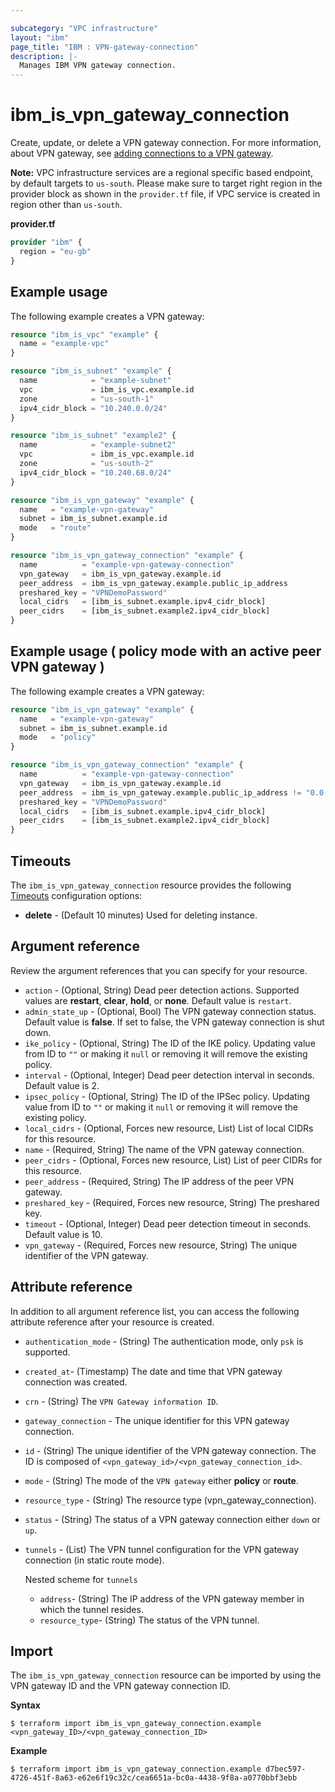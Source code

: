 ```yaml
---

subcategory: "VPC infrastructure"
layout: "ibm"
page_title: "IBM : VPN-gateway-connection"
description: |-
  Manages IBM VPN gateway connection.
---
```


# ibm_is_vpn_gateway_connection
Create, update, or delete a VPN gateway connection. For more information, about VPN gateway, see [adding connections to a VPN gateway](https://cloud.ibm.com/docs/vpc?topic=vpc-vpn-adding-connections).

**Note:** 
VPC infrastructure services are a regional specific based endpoint, by default targets to `us-south`. Please make sure to target right region in the provider block as shown in the `provider.tf` file, if VPC service is created in region other than `us-south`.

**provider.tf**

```terraform
provider "ibm" {
  region = "eu-gb"
}
```


## Example usage
The following example creates a VPN gateway:

```terraform
resource "ibm_is_vpc" "example" {
  name = "example-vpc"
}

resource "ibm_is_subnet" "example" {
  name            = "example-subnet"
  vpc             = ibm_is_vpc.example.id
  zone            = "us-south-1"
  ipv4_cidr_block = "10.240.0.0/24"
}

resource "ibm_is_subnet" "example2" {
  name            = "example-subnet2"
  vpc             = ibm_is_vpc.example.id
  zone            = "us-south-2"
  ipv4_cidr_block = "10.240.68.0/24"
}

resource "ibm_is_vpn_gateway" "example" {
  name   = "example-vpn-gateway"
  subnet = ibm_is_subnet.example.id
  mode   = "route"
}

resource "ibm_is_vpn_gateway_connection" "example" {
  name          = "example-vpn-gateway-connection"
  vpn_gateway   = ibm_is_vpn_gateway.example.id
  peer_address  = ibm_is_vpn_gateway.example.public_ip_address
  preshared_key = "VPNDemoPassword"
  local_cidrs   = [ibm_is_subnet.example.ipv4_cidr_block]
  peer_cidrs    = [ibm_is_subnet.example2.ipv4_cidr_block]
}

```
## Example usage ( policy mode with an active peer VPN gateway )
The following example creates a VPN gateway:

```terraform
resource "ibm_is_vpn_gateway" "example" {
  name   = "example-vpn-gateway"
  subnet = ibm_is_subnet.example.id
  mode   = "policy"
}

resource "ibm_is_vpn_gateway_connection" "example" {
  name          = "example-vpn-gateway-connection"
  vpn_gateway   = ibm_is_vpn_gateway.example.id
  peer_address  = ibm_is_vpn_gateway.example.public_ip_address != "0.0.0.0" ? ibm_is_vpn_gateway.example.public_ip_address : ibm_is_vpn_gateway.example.public_ip_address2
  preshared_key = "VPNDemoPassword"
  local_cidrs   = [ibm_is_subnet.example.ipv4_cidr_block]
  peer_cidrs    = [ibm_is_subnet.example2.ipv4_cidr_block]
}

```

## Timeouts
The `ibm_is_vpn_gateway_connection` resource provides the following [Timeouts](https://www.terraform.io/docs/language/resources/syntax.html) configuration options:

- **delete** - (Default 10 minutes) Used for deleting instance.


## Argument reference
Review the argument references that you can specify for your resource. 

- `action` - (Optional, String)  Dead peer detection actions. Supported values are **restart**, **clear**, **hold**, or **none**. Default value is `restart`.
- `admin_state_up` - (Optional, Bool) The VPN gateway connection status. Default value is **false**. If set to false, the VPN gateway connection is shut down.
- `ike_policy` - (Optional, String) The ID of the IKE policy. Updating value from ID to `""` or making it `null` or removing it  will remove the existing policy.
- `interval` - (Optional, Integer) Dead peer detection interval in seconds. Default value is 2.
- `ipsec_policy` - (Optional, String) The ID of the IPSec policy. Updating value from ID to `""` or making it `null` or removing it  will remove the existing policy.
- `local_cidrs` - (Optional, Forces new resource, List) List of local CIDRs for this resource.
- `name` - (Required, String) The name of the VPN gateway connection.
- `peer_cidrs` - (Optional, Forces new resource, List) List of peer CIDRs for this resource.
- `peer_address` - (Required, String) The IP address of the peer VPN gateway.
- `preshared_key` - (Required, Forces new resource, String) The preshared key.
- `timeout` - (Optional, Integer) Dead peer detection timeout in seconds. Default value is 10.
- `vpn_gateway` - (Required, Forces new resource, String) The unique identifier of the VPN gateway.

## Attribute reference
In addition to all argument reference list, you can access the following attribute reference after your resource is created.

- `authentication_mode` - (String) The authentication mode, only `psk` is supported.
- `created_at`-  (Timestamp) The date and time that VPN gateway connection was created.
- `crn` - (String) The `VPN Gateway information ID`.
- `gateway_connection` - The unique identifier for this VPN gateway connection.
- `id` - (String) The unique identifier of the VPN gateway connection. The ID is composed of `<vpn_gateway_id>/<vpn_gateway_connection_id>`.
- `mode` -  (String) The mode of the `VPN gateway` either **policy** or **route**.
- `resource_type` -  (String) The resource type (vpn_gateway_connection).
- `status` -  (String) The status of a VPN gateway connection either `down` or `up`.
- `tunnels` -  (List) The VPN tunnel configuration for the VPN gateway connection (in static route mode).

  Nested scheme for `tunnels`
  - `address`-  (String) The IP address of the VPN gateway member in which the tunnel resides.
  - `resource_type`-  (String) The status of the VPN tunnel.


## Import
The `ibm_is_vpn_gateway_connection` resource can be imported by using the VPN gateway ID and the VPN gateway connection ID. 

**Syntax**

```
$ terraform import ibm_is_vpn_gateway_connection.example <vpn_gateway_ID>/<vpn_gateway_connection_ID>
```

**Example**

```
$ terraform import ibm_is_vpn_gateway_connection.example d7bec597-4726-451f-8a63-e62e6f19c32c/cea6651a-bc0a-4438-9f8a-a0770bbf3ebb
```
